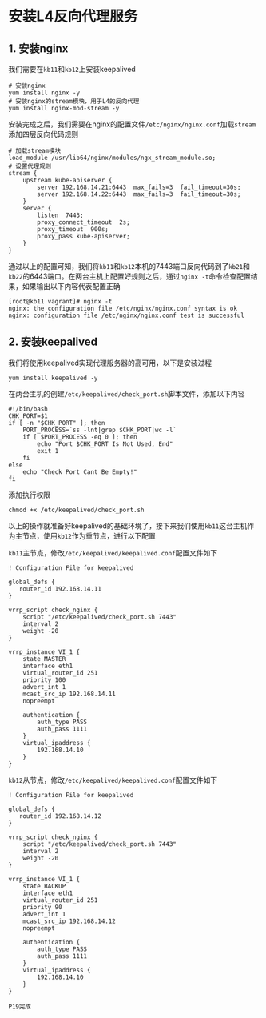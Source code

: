# 安装L4反向代理服务


## 1. 安装nginx

我们需要在`kb11`和`kb12`上安装keepalived

```shell
# 安装nginx
yum install nginx -y
# 安装nginx的stream模块，用于L4的反向代理
yum install nginx-mod-stream -y
```

安装完成之后，我们需要在nginx的配置文件`/etc/nginx/nginx.conf`加载`stream`添加四层反向代码规则

```shell
# 加载stream模块
load_module /usr/lib64/nginx/modules/ngx_stream_module.so;
# 设置代理规则
stream {
	upstream kube-apiserver {
		server 192.168.14.21:6443  max_fails=3  fail_timeout=30s;
		server 192.168.14.22:6443  max_fails=3  fail_timeout=30s;
	}
	server {
		listen  7443;
		proxy_connect_timeout  2s;
		proxy_timeout  900s;
		proxy_pass kube-apiserver;
	}
}
```

通过以上的配置可知，我们将`kb11`和`kb12`本机的7443端口反向代码到了`kb21`和`kb22`的6443端口。在两台主机上配置好规则之后，通过`nginx -t`命令检查配置结果，如果输出以下内容代表配置正确

```shell
[root@kb11 vagrant]# nginx -t
nginx: the configuration file /etc/nginx/nginx.conf syntax is ok
nginx: configuration file /etc/nginx/nginx.conf test is successful
```


## 2. 安装keepalived

我们将使用keepalived实现代理服务器的高可用，以下是安装过程

```shell
yum install keepalived -y
```

在两台主机的创建`/etc/keepalived/check_port.sh`脚本文件，添加以下内容

```shell
#!/bin/bash
CHK_PORT=$1
if [ -n "$CHK_PORT" ]; then
	PORT_PROCESS=`ss -lnt|grep $CHK_PORT|wc -l`
	if [ $PORT_PROCESS -eq 0 ]; then
		echo "Port $CHK_PORT Is Not Used, End"
		exit 1
	fi
else
	echo "Check Port Cant Be Empty!"
fi
```

添加执行权限
```shell
chmod +x /etc/keepalived/check_port.sh
```


以上的操作就准备好keepalived的基础环境了，接下来我们使用`kb11`这台主机作为主节点，使用`kb12`作为重节点，进行以下配置

`kb11`主节点，修改`/etc/keepalived/keepalived.conf`配置文件如下

```shell
! Configuration File for keepalived

global_defs {
   router_id 192.168.14.11
}

vrrp_script check_nginx {
    script "/etc/keepalived/check_port.sh 7443"
    interval 2
    weight -20
}

vrrp_instance VI_1 {
    state MASTER
    interface eth1
    virtual_router_id 251
    priority 100
    advert_int 1
    mcast_src_ip 192.168.14.11
    nopreempt

    authentication {
        auth_type PASS
        auth_pass 1111
    }
    virtual_ipaddress {
        192.168.14.10
    }
}
```


`kb12`从节点，修改`/etc/keepalived/keepalived.conf`配置文件如下

```shell
! Configuration File for keepalived

global_defs {
   router_id 192.168.14.12
}

vrrp_script check_nginx {
    script "/etc/keepalived/check_port.sh 7443"
    interval 2
    weight -20
}

vrrp_instance VI_1 {
    state BACKUP
    interface eth1
    virtual_router_id 251
    priority 90
    advert_int 1
    mcast_src_ip 192.168.14.12
    nopreempt

    authentication {
        auth_type PASS
        auth_pass 1111
    }
    virtual_ipaddress {
        192.168.14.10
    }
}
```


`P19完成`



